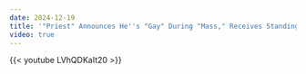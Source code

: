 ```yaml
---
date: 2024-12-19
title: '"Priest" Announces He''s "Gay" During "Mass," Receives Standing Ovation'
video: true
---
```



{{< youtube LVhQDKaIt20 >}}
